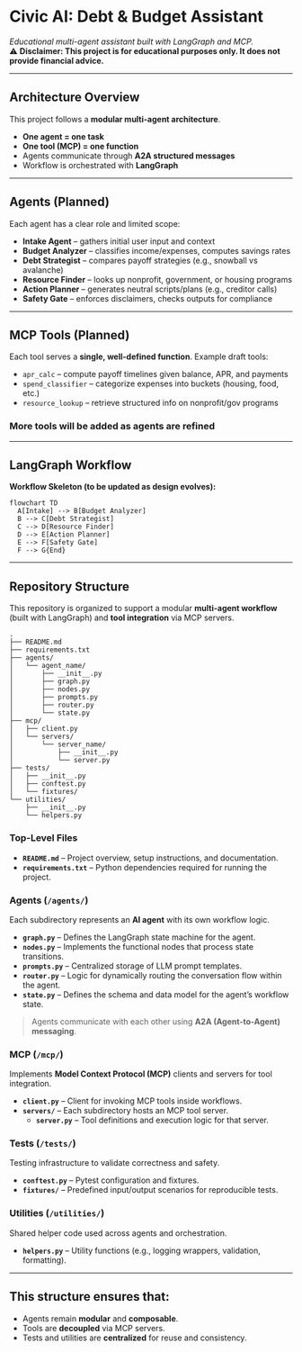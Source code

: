 # Civic AI: Debt & Budget Assistant

_Educational multi-agent assistant built with LangGraph and MCP._  
⚠️ **Disclaimer: This project is for educational purposes only. It does not provide financial advice.**

---

## Architecture Overview

This project follows a **modular multi-agent architecture**.

- **One agent = one task**
- **One tool (MCP) = one function**
- Agents communicate through **A2A structured messages**
- Workflow is orchestrated with **LangGraph**

---

## Agents (Planned)

Each agent has a clear role and limited scope:

- **Intake Agent** – gathers initial user input and context
- **Budget Analyzer** – classifies income/expenses, computes savings rates
- **Debt Strategist** – compares payoff strategies (e.g., snowball vs avalanche)
- **Resource Finder** – looks up nonprofit, government, or housing programs
- **Action Planner** – generates neutral scripts/plans (e.g., creditor calls)
- **Safety Gate** – enforces disclaimers, checks outputs for compliance

---

## MCP Tools (Planned)

Each tool serves a **single, well-defined function**. Example draft tools:

- `apr_calc` – compute payoff timelines given balance, APR, and payments
- `spend_classifier` – categorize expenses into buckets (housing, food, etc.)
- `resource_lookup` – retrieve structured info on nonprofit/gov programs

### More tools will be added as agents are refined

---

## LangGraph Workflow

**Workflow Skeleton (to be updated as design evolves):**

```mermaid
flowchart TD
  A[Intake] --> B[Budget Analyzer]
  B --> C[Debt Strategist]
  C --> D[Resource Finder]
  D --> E[Action Planner]
  E --> F[Safety Gate]
  F --> G{End}
```

---

## Repository Structure

This repository is organized to support a modular **multi-agent workflow** (built with LangGraph) and **tool integration** via MCP servers.

```text
.
├── README.md
├── requirements.txt
├── agents/
│   └── agent_name/
│       ├── __init__.py
│       ├── graph.py
│       ├── nodes.py
│       ├── prompts.py
│       ├── router.py
│       └── state.py
├── mcp/
│   ├── client.py
│   └── servers/
│       └── server_name/
│           ├── __init__.py
│           └── server.py
├── tests/
│   ├── __init__.py
│   ├── conftest.py
│   └── fixtures/
└── utilities/
    ├── __init__.py
    └── helpers.py
```

### Top-Level Files

- **`README.md`** – Project overview, setup instructions, and documentation.
- **`requirements.txt`** – Python dependencies required for running the project.

### Agents (`/agents/`)

Each subdirectory represents an **AI agent** with its own workflow logic.

- **`graph.py`** – Defines the LangGraph state machine for the agent.
- **`nodes.py`** – Implements the functional nodes that process state transitions.
- **`prompts.py`** – Centralized storage of LLM prompt templates.
- **`router.py`** – Logic for dynamically routing the conversation flow within the agent.
- **`state.py`** – Defines the schema and data model for the agent’s workflow state.

> Agents communicate with each other using **A2A (Agent-to-Agent) messaging**.

### MCP (`/mcp/`)

Implements **Model Context Protocol (MCP)** clients and servers for tool integration.

- **`client.py`** – Client for invoking MCP tools inside workflows.
- **`servers/`** – Each subdirectory hosts an MCP tool server.
  - **`server.py`** – Tool definitions and execution logic for that server.

### Tests (`/tests/`)

Testing infrastructure to validate correctness and safety.

- **`conftest.py`** – Pytest configuration and fixtures.
- **`fixtures/`** – Predefined input/output scenarios for reproducible tests.

### Utilities (`/utilities/`)

Shared helper code used across agents and orchestration.

- **`helpers.py`** – Utility functions (e.g., logging wrappers, validation, formatting).

---

## This structure ensures that:

- Agents remain **modular** and **composable**.
- Tools are **decoupled** via MCP servers.
- Tests and utilities are **centralized** for reuse and consistency.
